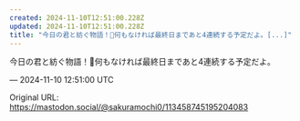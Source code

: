 ```yaml
---
created: 2024-11-10T12:51:00.228Z
updated: 2024-11-10T12:51:00.228Z
title: "今日の君と紡ぐ物語！📙何もなければ最終日まであと4連続する予定だよ。[...]"
---
```


<p>今日の君と紡ぐ物語！📙何もなければ最終日まであと4連続する予定だよ。</p>

&mdash; 2024-11-10 12:51:00 UTC

Original URL: https://mastodon.social/@sakuramochi0/113458745195204083

